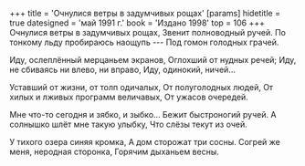 +++
title = 'Очнулися ветры в задумчивых рощах'
[params]
  hidetitle = true
  datesigned = 'май 1991 г.'
  book = 'Издано 1998'
  top = 106
+++
Очнулися ветры в задумчивых рощах,<!-- Вариант автора, листочек: Проснулися ветры в задумчивых рощах, -->
Звенит полноводный ручей.
По тонкому льду пробираюсь наощупь ---
Под гомон голодных грачей.

Иду, ослеплённый мерцаньем экранов,
Оглохший от нудных речей;
Иду, не сбиваясь ни влево, ни вправо,
Иду, одинокий, ничей...

Уставший от жизни, от толп одичалых,
От полуголодных людей,
От хилых и лживых программ величавых,
От ужасов очередей.

Мне что-то сегодня и зябко, и зыбко...
Бежит быстроногий ручей.
А солнышко шлёт мне такую улыбку,
Что слёзы текут из очей.

У тихого озера синяя кромка,
А дом сторожат три сосны.
Согрей же меня, неродная сторонка,
Горячим дыханьем весны.

<!-- Май 1991 г. -->
<!-- Издано 1998 -->
